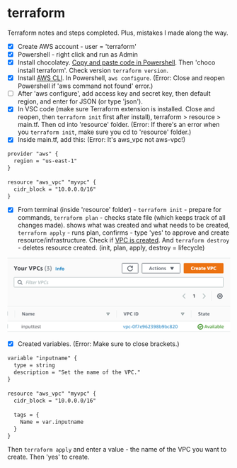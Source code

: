 # terraform
Terraform notes and steps completed. Plus, mistakes I made along the way. 

- [x] Create AWS account - user = 'terraform'
- [x] Powershell - right click and run as Admin
- [x] Install chocolatey. [Copy and paste code in Powershell](https://chocolatey.org/install). Then 'choco install terraform'. Check version `terraform version`.
- [x] Install [AWS CLI](aws.amazon.com/cli). In Powershell, `aws configure`. (Error: Close and reopen Powershell if 'aws command not found' error.)
- [ ] After 'aws configure', add access key and secret key, then default region, and enter for JSON (or type 'json').
- [x] In VSC code (make sure Terraform extension is installed. Close and reopen, then `terraform init` first after install), terraform > resource > main.tf. Then cd into 'resource' folder. (Error: If there's an error when you `terraform init`, make sure you cd to 'resource' folder.)
- [x] Inside main.tf, add this: (Error: It's aws_vpc not aws-vpc!)
```
provider "aws" {
  region = "us-east-1"
}

resource "aws_vpc" "myvpc" {
  cidr_block = "10.0.0.0/16"
}
```
- [x] From terminal (inside 'resource' folder) - `terraform init` - prepare for commands, `terraform plan` - checks state file (which keeps track of all changes made). shows what was created and what needs to be created, `terraform apply` - runs plan, confirms - type 'yes' to approve and create resource/infrastructure. Check if [VPC is created](https://console.aws.amazon.com/vpc/home). And `terraform destroy` - deletes resource created. (init, plan, apply, destroy = lifecycle)

![created vpc in AWS](firstvpc.png)

- [x] Created variables. (Error: Make sure to close brackets.)
```
variable "inputname" {
  type = string
  description = "Set the name of the VPC."
}

resource "aws_vpc" "myvpc" {
  cidr_block = "10.0.0.0/16"

  tags = {
    Name = var.inputname 
  }
}
```
Then `terraform apply` and enter a value - the name of the VPC you want to create. Then 'yes' to create.
